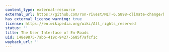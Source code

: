 ```yaml
---
content_type: external-resource
external_url: https://github.com/ron-rivest/MIT-6.S898-climate-change/blob/master/resource_files/2019_student_projects/Ramnarayan_project.pdf
has_external_license_warning: true
license: https://en.wikipedia.org/wiki/All_rights_reserved
status: ''
title: The User Interface of En-Roads
uid: 148e9875-7abb-419c-9427-5685f7afcf1c
wayback_url: ''
---
```

